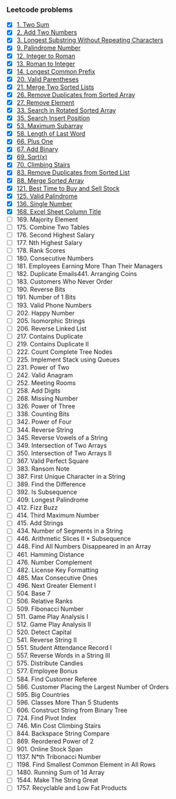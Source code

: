 ### Leetcode problems
* [x] [1\. Two Sum](1.py)
* [x] [2\. Add Two Numbers](2.py)
* [X] [3\. Longest Substring Without Repeating Characters](3.py)
* [X] [9\. Palindrome Number](9.py)
* [x] [12\. Integer to Roman](12.py)
* [x] [13\. Roman to Integer](13.py)
* [x] [14\. Longest Common Prefix](14.py)
* [x] [20\. Valid Parentheses](20.py)
* [x] [21\. Merge Two Sorted Lists](21.py)
* [x] [26\. Remove Duplicates from Sorted Array](26.py)
* [x] [27\. Remove Element](27.py)
* [x] [33\. Search in Rotated Sorted Array](33.py)
* [x] [35\. Search Insert Position](35.py)
* [x] [53\. Maximum Subarray](53.py)
* [x] [58\. Length of Last Word](58.py)
* [x] [66\. Plus One](66.py)
* [x] [67\. Add Binary](67.py)
* [x] [69\. Sqrt(x)](69.py)
* [x] [70\. Climbing Stairs](70.py)
* [x] [83\. Remove Duplicates from Sorted List](83.py)
* [x] [88\. Merge Sorted Array](88.py)
* [x] [121\. Best Time to Buy and Sell Stock](121.py)
* [x] [125\. Valid Palindrome](125.py)
* [x] [136\. Single Number](136.py)
* [x] [168\. Excel Sheet Column Title](168.py)
* [ ] 169\. Majority Element
* [ ] 175\. Combine Two Tables
* [ ] 176\. Second Highest Salary
* [ ] 177\. Nth Highest Salary
* [ ] 178\. Rank Scores
* [ ] 180\. Consecutive Numbers
* [ ] 181\. Employees Earning More Than Their Managers
* [ ] 182\. Duplicate Emails441\. Arranging Coins
* [ ] 183\. Customers Who Never Order
* [ ] 190\. Reverse Bits
* [ ] 191\. Number of 1 Bits
* [ ] 193\. Valid Phone Numbers
* [ ] 202\. Happy Number
* [ ] 205\. Isomorphic Strings
* [ ] 206\. Reverse Linked List
* [ ] 217\. Contains Duplicate
* [ ] 219\. Contains Duplicate II
* [ ] 222\. Count Complete Tree Nodes
* [ ] 225\. Implement Stack using Queues
* [ ] 231\. Power of Two
* [ ] 242\. Valid Anagram
* [ ] 252\. Meeting Rooms
* [ ] 258\. Add Digits
* [ ] 268\. Missing Number
* [ ] 326\. Power of Three
* [ ] 338\. Counting Bits
* [ ] 342\. Power of Four
* [ ] 344\. Reverse String
* [ ] 345\. Reverse Vowels of a String
* [ ] 349\. Intersection of Two Arrays
* [ ] 350\. Intersection of Two Arrays II
* [ ] 367\. Valid Perfect Square
* [ ] 383\. Ransom Note
* [ ] 387\. First Unique Character in a String
* [ ] 389\. Find the Difference
* [ ] 392\. Is Subsequence
* [ ] 409\. Longest Palindrome
* [ ] 412\. Fizz Buzz
* [ ] 414\. Third Maximum Number
* [ ] 415\. Add Strings
* [ ] 434\. Number of Segments in a String
* [ ] 446\. Arithmetic Slices II * Subsequence
* [ ] 448\. Find All Numbers Disappeared in an Array
* [ ] 461\. Hamming Distance
* [ ] 476\. Number Complement
* [ ] 482\. License Key Formatting
* [ ] 485\. Max Consecutive Ones
* [ ] 496\. Next Greater Element I
* [ ] 504\. Base 7
* [ ] 506\. Relative Ranks
* [ ] 509\. Fibonacci Number
* [ ] 511\. Game Play Analysis I
* [ ] 512\. Game Play Analysis II
* [ ] 520\. Detect Capital
* [ ] 541\. Reverse String II
* [ ] 551\. Student Attendance Record I
* [ ] 557\. Reverse Words in a String III
* [ ] 575\. Distribute Candies
* [ ] 577\. Employee Bonus
* [ ] 584\. Find Customer Referee
* [ ] 586\. Customer Placing the Largest Number of Orders
* [ ] 595\. Big Countries
* [ ] 596\. Classes More Than 5 Students
* [ ] 606\. Construct String from Binary Tree
* [ ] 724\. Find Pivot Index
* [ ] 746\. Min Cost Climbing Stairs
* [ ] 844\. Backspace String Compare
* [ ] 869\. Reordered Power of 2
* [ ] 901\. Online Stock Span
* [ ] 1137\. N*th Tribonacci Number
* [ ] 1198\. Find Smallest Common Element in All Rows
* [ ] 1480\. Running Sum of 1d Array
* [ ] 1544\. Make The String Great
* [ ] 1757\. Recyclable and Low Fat Products